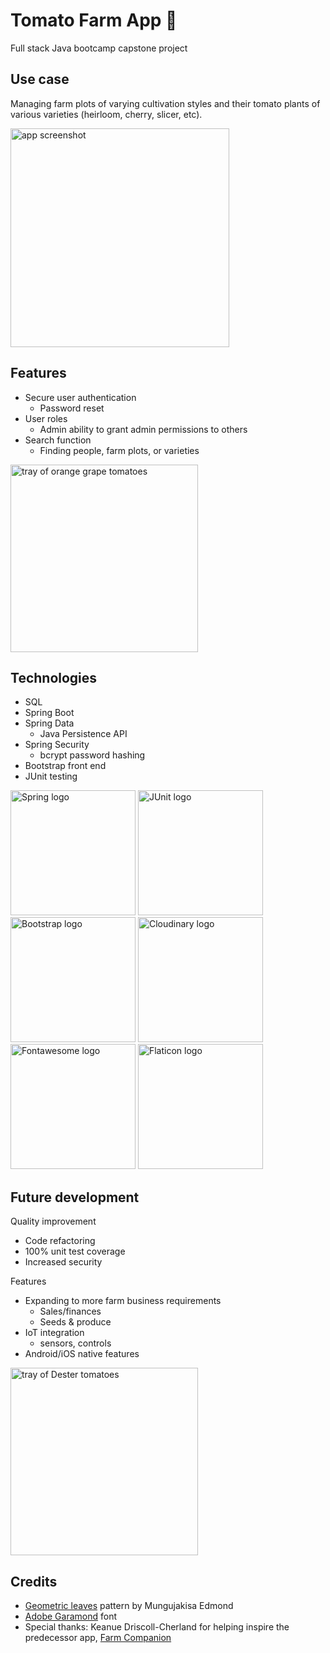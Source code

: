 # Tomato Farm App 🍅
Full stack Java bootcamp capstone project

## Use case
Managing farm plots of varying cultivation styles and their tomato plants of various varieties (heirloom, cherry, slicer, etc).  

<img style="width:350px;" src="https://res.cloudinary.com/dgwzirogr/image/upload/v1650613475/frontendSBA/appscreenshot_kotu04.png" alt="app screenshot">

## Features
- Secure user authentication
  - Password reset
- User roles
  - Admin ability to grant admin permissions to others
- Search function
  - Finding people, farm plots, or varieties

<img style="width:300px;" src="https://res.cloudinary.com/dgwzirogr/image/upload/v1649013339/frontendSBA/orangegrape_wegqti.jpg" alt="tray of orange grape tomatoes">
 

## Technologies
- SQL
- Spring Boot
- Spring Data
  - Java Persistence API
- Spring Security
  - bcrypt password hashing
- Bootstrap front end 
- JUnit testing

<img style="width:200px;" src="https://spring.io/images/spring-logo-9146a4d3298760c2e7e49595184e1975.svg" alt="Spring logo">
<img style="width:200px;" src="https://junit.org/junit4/images/junit5-banner.png" alt="JUnit logo">  
<img style="width:200px;" src="https://seeklogo.com/images/B/bootstrap-logo-69A1CCC10B-seeklogo.com.png" alt="Bootstrap logo">  
<img style="width:200px;" src="https://res.cloudinary.com/cloudinary-marketing/image/upload/v1595456749/creative_source/Logo/PNG/cloudinary_logo_blue_0720_2x.png" alt="Cloudinary logo">  
<img style="width:200px;" src="https://seeklogo.com/images/F/font-awesome-logo-6E69605A6D-seeklogo.com.png" alt="Fontawesome logo">  
<img style="width:200px;" src="https://design.freepikcompany.com/media/img/logo/flaticon/logo-green.svg" alt="Flaticon logo">  

## Future development
Quality improvement
- Code refactoring
- 100% unit test coverage  
- Increased security  

Features
- Expanding to more farm business requirements
  - Sales/finances
  - Seeds & produce
- IoT integration 
  - sensors, controls
- Android/iOS native features  

<img style="width:300px;" src="https://res.cloudinary.com/dgwzirogr/image/upload/v1650584671/frontendSBA/dester_tomatoes_bxyh90.jpg" alt="tray of Dester tomatoes">

## Credits  
- [Geometric leaves](https://www.toptal.com/designers/subtlepatterns/geometric-leaves-pattern/) pattern by Mungujakisa Edmond  
- [Adobe Garamond](https://fonts.adobe.com/fonts/adobe-garamond) font  
- Special thanks: Keanue Driscoll-Cherland for helping inspire the predecessor app, [Farm Companion](https://github.com/coryjquirk/farm-companion)
